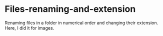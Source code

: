 # Files-renaming-and-extension
Renaming files in a folder in numerical order and changing their extension. Here, I did it for images.
